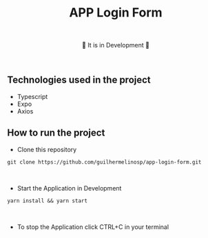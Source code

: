 # <div align="center"> APP Login Form </div>

</br>

<div align="center">

<p>🚧 It is in Development 🚧</p>

</div>

</br>

## Technologies used in the project

- Typescript
- Expo
- Axios

## How to run the project

- Clone this repository

```shell
git clone https://github.com/guilhermelinosp/app-login-form.git
```

</br>

- Start the Application in Development

```shell
yarn install && yarn start
```

</br>

- To stop the Application click CTRL+C in your terminal
